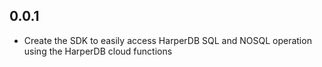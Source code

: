 ## 0.0.1

* Create the SDK to easily access  HarperDB SQL and NOSQL operation using the HarperDB cloud functions

